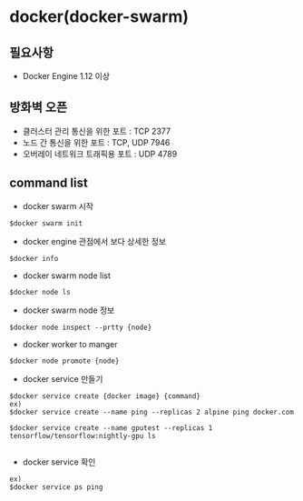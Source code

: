# docker(docker-swarm)

## 필요사항
- Docker Engine 1.12 이상

## 방화벽 오픈
- 클러스터 관리 통신을 위한 포트 : TCP 2377
- 노드 간 통신을 위한 포트 : TCP, UDP 7946
- 오버레이 네트워크 트래픽용 포트 : UDP 4789

## command list

- docker swarm 시작
```
$docker swarm init
```

- docker engine 관점에서 보다 상세한 정보
```
$docker info
```

- docker swarm node list
```
$docker node ls 
```

- docker swarm node 정보
```
$docker node inspect --prtty {node}
```

- docker worker to manger
```
$docker node promote {node}
```

- docker service 만들기
```
$docker service create {docker image} {command}
ex)
$docker service create --name ping --replicas 2 alpine ping docker.com

$docker service create --name gputest --replicas 1 tensorflow/tensorflow:nightly-gpu ls


```

- docker service 확인
```
ex)
$docker service ps ping
```


